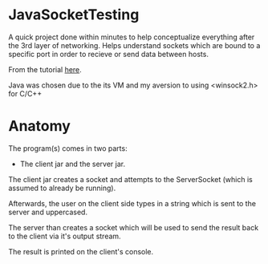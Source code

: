 # JavaSocketTesting
A quick project done within minutes to help conceptualize everything after the 3rd layer of networking. Helps understand sockets which are bound to a specific port in order to recieve or send data between hosts.

From the tutorial [here](https://www.youtube.com/watch?v=bWKbdPAovFA&list=PLoW9ZoLJX39Xcdaa4Dn5WLREHblolbji4&ab_channel=AbhayRedkar
). 

Java was chosen due to the its VM and my aversion to using <winsock2.h> for C/C++

# Anatomy
The program(s) comes in two parts: 
<ul><li>The client jar and the server jar.</li></ul>

The client jar creates a socket and attempts to the ServerSocket (which is assumed to already be running).

Afterwards, the user on the client side types in a string which is sent to the server and uppercased.

The server than creates a socket which will be used to send the result back to the client via it's output stream.

The result is printed on the client's console.
